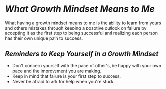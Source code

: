 # *What Growth Mindset Means to Me*

What having a growth mindset means to me is the ability to learn from yours and others mistakes through keeping a posotive outlook on failure by accepting it as the first step to being successful and realizing each person has their own unique path to success.

## *Reminders to Keep Yourself in a Growth Mindset*

- Don't concern yourself with the pace of other's, be happy with your own pace and the improvement you are making.
- Keep in mind that failure is your first step to success.
- Never be afraid to ask for help when you're stuck.

